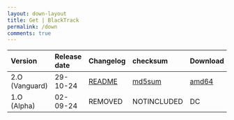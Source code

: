 ```yaml
---
layout: down-layout
title: Get | BlackTrack
permalink: /down
comments: true
---
```



| Version | Release date | Changelog | checksum | Download |
|  :---        |      :---      | :---          |:---          | :---          |
| 2.O (Vanguard) | 29-10-24 | [README]() |[md5sum]() | [amd64](jafjksjfsjakjfksjfkskjk) |
| 1.O (Alpha) | 02-09-24 | REMOVED | NOTINCLUDED | DC |